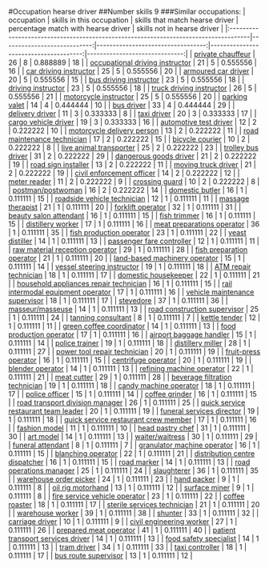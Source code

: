 #Occupation hearse driver
##Number skills 9
###Similar occupations:
| occupation                                                                          |   skills in this occupation |   skills that match hearse driver |   percentage match with hearse driver |   skills not in hearse driver |
|:------------------------------------------------------------------------------------|----------------------------:|----------------------------------:|--------------------------------------:|------------------------------:|
| [private chauffeur](private_chauffeur.md)                                           |                          26 |                                 8 |                              0.888889 |                            18 |
| [occupational driving instructor](occupational_driving_instructor.md)               |                          21 |                                 5 |                              0.555556 |                            16 |
| [car driving instructor](car_driving_instructor.md)                                 |                          25 |                                 5 |                              0.555556 |                            20 |
| [armoured car driver](armoured_car_driver.md)                                       |                          20 |                                 5 |                              0.555556 |                            15 |
| [bus driving instructor](bus_driving_instructor.md)                                 |                          23 |                                 5 |                              0.555556 |                            18 |
| [driving instructor](driving_instructor.md)                                         |                          23 |                                 5 |                              0.555556 |                            18 |
| [truck driving instructor](truck_driving_instructor.md)                             |                          26 |                                 5 |                              0.555556 |                            21 |
| [motorcycle instructor](motorcycle_instructor.md)                                   |                          25 |                                 5 |                              0.555556 |                            20 |
| [parking valet](parking_valet.md)                                                   |                          14 |                                 4 |                              0.444444 |                            10 |
| [bus driver](bus_driver.md)                                                         |                          33 |                                 4 |                              0.444444 |                            29 |
| [delivery driver](delivery_driver.md)                                               |                          11 |                                 3 |                              0.333333 |                             8 |
| [taxi driver](taxi_driver.md)                                                       |                          20 |                                 3 |                              0.333333 |                            17 |
| [cargo vehicle driver](cargo_vehicle_driver.md)                                     |                          19 |                                 3 |                              0.333333 |                            16 |
| [automotive test driver](automotive_test_driver.md)                                 |                          12 |                                 2 |                              0.222222 |                            10 |
| [motorcycle delivery person](motorcycle_delivery_person.md)                         |                          13 |                                 2 |                              0.222222 |                            11 |
| [road maintenance technician](road_maintenance_technician.md)                       |                          17 |                                 2 |                              0.222222 |                            15 |
| [bicycle courier](bicycle_courier.md)                                               |                          10 |                                 2 |                              0.222222 |                             8 |
| [live animal transporter](live_animal_transporter.md)                               |                          25 |                                 2 |                              0.222222 |                            23 |
| [trolley bus driver](trolley_bus_driver.md)                                         |                          31 |                                 2 |                              0.222222 |                            29 |
| [dangerous goods driver](dangerous_goods_driver.md)                                 |                          21 |                                 2 |                              0.222222 |                            19 |
| [road sign installer](road_sign_installer.md)                                       |                          13 |                                 2 |                              0.222222 |                            11 |
| [moving truck driver](moving_truck_driver.md)                                       |                          21 |                                 2 |                              0.222222 |                            19 |
| [civil enforcement officer](civil_enforcement_officer.md)                           |                          14 |                                 2 |                              0.222222 |                            12 |
| [meter reader](meter_reader.md)                                                     |                          11 |                                 2 |                              0.222222 |                             9 |
| [crossing guard](crossing_guard.md)                                                 |                          10 |                                 2 |                              0.222222 |                             8 |
| [postman/postwoman](postman-postwoman.md)                                           |                          16 |                                 2 |                              0.222222 |                            14 |
| [domestic butler](domestic_butler.md)                                               |                          16 |                                 1 |                              0.111111 |                            15 |
| [roadside vehicle technician](roadside_vehicle_technician.md)                       |                          12 |                                 1 |                              0.111111 |                            11 |
| [massage therapist](massage_therapist.md)                                           |                          21 |                                 1 |                              0.111111 |                            20 |
| [forklift operator](forklift_operator.md)                                           |                          32 |                                 1 |                              0.111111 |                            31 |
| [beauty salon attendant](beauty_salon_attendant.md)                                 |                          16 |                                 1 |                              0.111111 |                            15 |
| [fish trimmer](fish_trimmer.md)                                                     |                          16 |                                 1 |                              0.111111 |                            15 |
| [distillery worker](distillery_worker.md)                                           |                          17 |                                 1 |                              0.111111 |                            16 |
| [meat preparations operator](meat_preparations_operator.md)                         |                          36 |                                 1 |                              0.111111 |                            35 |
| [fish production operator](fish_production_operator.md)                             |                          23 |                                 1 |                              0.111111 |                            22 |
| [yeast distiller](yeast_distiller.md)                                               |                          14 |                                 1 |                              0.111111 |                            13 |
| [passenger fare controller](passenger_fare_controller.md)                           |                          12 |                                 1 |                              0.111111 |                            11 |
| [raw material reception operator](raw_material_reception_operator.md)               |                          29 |                                 1 |                              0.111111 |                            28 |
| [fish preparation operator](fish_preparation_operator.md)                           |                          21 |                                 1 |                              0.111111 |                            20 |
| [land-based machinery operator](land-based_machinery_operator.md)                   |                          15 |                                 1 |                              0.111111 |                            14 |
| [vessel steering instructor](vessel_steering_instructor.md)                         |                          19 |                                 1 |                              0.111111 |                            18 |
| [ATM repair technician](ATM_repair_technician.md)                                   |                          18 |                                 1 |                              0.111111 |                            17 |
| [domestic housekeeper](domestic_housekeeper.md)                                     |                          22 |                                 1 |                              0.111111 |                            21 |
| [household appliances repair technician](household_appliances_repair_technician.md) |                          16 |                                 1 |                              0.111111 |                            15 |
| [rail intermodal equipment operator](rail_intermodal_equipment_operator.md)         |                          17 |                                 1 |                              0.111111 |                            16 |
| [vehicle maintenance supervisor](vehicle_maintenance_supervisor.md)                 |                          18 |                                 1 |                              0.111111 |                            17 |
| [stevedore](stevedore.md)                                                           |                          37 |                                 1 |                              0.111111 |                            36 |
| [masseur/masseuse](masseur-masseuse.md)                                             |                          14 |                                 1 |                              0.111111 |                            13 |
| [road construction supervisor](road_construction_supervisor.md)                     |                          25 |                                 1 |                              0.111111 |                            24 |
| [tanning consultant](tanning_consultant.md)                                         |                           8 |                                 1 |                              0.111111 |                             7 |
| [kettle tender](kettle_tender.md)                                                   |                          12 |                                 1 |                              0.111111 |                            11 |
| [green coffee coordinator](green coffee coordinator.md)                             |                          14 |                                 1 |                              0.111111 |                            13 |
| [food production operator](food_production_operator.md)                             |                          17 |                                 1 |                              0.111111 |                            16 |
| [airport baggage handler](airport_baggage_handler.md)                               |                          15 |                                 1 |                              0.111111 |                            14 |
| [police trainer](police_trainer.md)                                                 |                          19 |                                 1 |                              0.111111 |                            18 |
| [distillery miller](distillery_miller.md)                                           |                          28 |                                 1 |                              0.111111 |                            27 |
| [power tool repair technician](power_tool_repair_technician.md)                     |                          20 |                                 1 |                              0.111111 |                            19 |
| [fruit-press operator](fruit-press_operator.md)                                     |                          16 |                                 1 |                              0.111111 |                            15 |
| [centrifuge operator](centrifuge_operator.md)                                       |                          20 |                                 1 |                              0.111111 |                            19 |
| [blender operator](blender_operator.md)                                             |                          14 |                                 1 |                              0.111111 |                            13 |
| [refining machine operator](refining_machine_operator.md)                           |                          22 |                                 1 |                              0.111111 |                            21 |
| [meat cutter](meat_cutter.md)                                                       |                          29 |                                 1 |                              0.111111 |                            28 |
| [beverage filtration technician](beverage_filtration_technician.md)                 |                          19 |                                 1 |                              0.111111 |                            18 |
| [candy machine operator](candy_machine_operator.md)                                 |                          18 |                                 1 |                              0.111111 |                            17 |
| [police officer](police_officer.md)                                                 |                          15 |                                 1 |                              0.111111 |                            14 |
| [coffee grinder](coffee_grinder.md)                                                 |                          16 |                                 1 |                              0.111111 |                            15 |
| [road transport division manager](road_transport_division_manager.md)               |                          26 |                                 1 |                              0.111111 |                            25 |
| [quick service restaurant team leader](quick_service_restaurant_team_leader.md)     |                          20 |                                 1 |                              0.111111 |                            19 |
| [funeral services director](funeral_services_director.md)                           |                          19 |                                 1 |                              0.111111 |                            18 |
| [quick service restaurant crew member](quick_service_restaurant_crew_member.md)     |                          17 |                                 1 |                              0.111111 |                            16 |
| [fashion model](fashion_model.md)                                                   |                          11 |                                 1 |                              0.111111 |                            10 |
| [head pastry chef](head_pastry_chef.md)                                             |                          31 |                                 1 |                              0.111111 |                            30 |
| [art model](art_model.md)                                                           |                          14 |                                 1 |                              0.111111 |                            13 |
| [waiter/waitress](waiter-waitress.md)                                               |                          30 |                                 1 |                              0.111111 |                            29 |
| [funeral attendant](funeral_attendant.md)                                           |                           8 |                                 1 |                              0.111111 |                             7 |
| [granulator machine operator](granulator_machine_operator.md)                       |                          16 |                                 1 |                              0.111111 |                            15 |
| [blanching operator](blanching_operator.md)                                         |                          22 |                                 1 |                              0.111111 |                            21 |
| [distribution centre dispatcher](distribution_centre_dispatcher.md)                 |                          16 |                                 1 |                              0.111111 |                            15 |
| [road marker](road_marker.md)                                                       |                          14 |                                 1 |                              0.111111 |                            13 |
| [road operations manager](road_operations_manager.md)                               |                          25 |                                 1 |                              0.111111 |                            24 |
| [slaughterer](slaughterer.md)                                                       |                          36 |                                 1 |                              0.111111 |                            35 |
| [warehouse order picker](warehouse_order_picker.md)                                 |                          24 |                                 1 |                              0.111111 |                            23 |
| [hand packer](hand_packer.md)                                                       |                           9 |                                 1 |                              0.111111 |                             8 |
| [oil rig motorhand](oil_rig_motorhand.md)                                           |                          13 |                                 1 |                              0.111111 |                            12 |
| [surface miner](surface_miner.md)                                                   |                           9 |                                 1 |                              0.111111 |                             8 |
| [fire service vehicle operator](fire_service_vehicle_operator.md)                   |                          23 |                                 1 |                              0.111111 |                            22 |
| [coffee roaster](coffee_roaster.md)                                                 |                          18 |                                 1 |                              0.111111 |                            17 |
| [sterile services technician](sterile_services_technician.md)                       |                          21 |                                 1 |                              0.111111 |                            20 |
| [warehouse worker](warehouse_worker.md)                                             |                          39 |                                 1 |                              0.111111 |                            38 |
| [shunter](shunter.md)                                                               |                          33 |                                 1 |                              0.111111 |                            32 |
| [carriage driver](carriage_driver.md)                                               |                          10 |                                 1 |                              0.111111 |                             9 |
| [civil engineering worker](civil_engineering_worker.md)                             |                          27 |                                 1 |                              0.111111 |                            26 |
| [prepared meat operator](prepared_meat_operator.md)                                 |                          41 |                                 1 |                              0.111111 |                            40 |
| [patient transport services driver](patient_transport_services_driver.md)           |                          14 |                                 1 |                              0.111111 |                            13 |
| [food safety specialist](food_safety_specialist.md)                                 |                          14 |                                 1 |                              0.111111 |                            13 |
| [tram driver](tram_driver.md)                                                       |                          34 |                                 1 |                              0.111111 |                            33 |
| [taxi controller](taxi_controller.md)                                               |                          18 |                                 1 |                              0.111111 |                            17 |
| [bus route supervisor](bus_route_supervisor.md)                                     |                          13 |                                 1 |                              0.111111 |                            12 |
